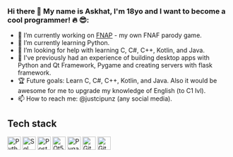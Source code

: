 ### Hi there 👋 My name is Askhat, I'm 18yo and I want to become a cool programmer! :fire: 😎:

- 🔭 I’m currently working on [FNAP](https://github.com/CondInPunz/FNAP) - my own FNAF parody game.
- 🌱 I’m currently learning Python.
- 🤔 I’m looking for help with learning C, C#, C++, Kotlin, and Java. 
- 🔨 I've previously had an experience of building desktop apps with Python and Qt Framework, Pygame and creating servers with flask framework.
- 🏆 Future goals: Learn C, C#, C++, Kotlin, and Java. Also it would be awesome for me to upgrade my knowledge of English (to C1 lvl). 
- 📫 How to reach me: @justcipunz (any social media).

## Tech stack
<img  alt="Python" height="30px" src="https://img.shields.io/static/v1?label=&message=Python&color=blue&style=for-the-badge" /> <img  alt="Sql" height="30px" src="https://img.shields.io/static/v1?label=&message=SQL&color=red&style=for-the-badge" /> <img  alt="Postman" height="30px" src="https://img.shields.io/static/v1?label=&message=Postman&color=darkorange&style=for-the-badge" /> <img  alt="Qt5" height="30px" src="https://img.shields.io/static/v1?label=&message=Qt5&color=green&style=for-the-badge" /> <img  alt="Pygame" height="30px" src="https://img.shields.io/static/v1?label=&message=Pygame&color=purple&style=for-the-badge" /> <img  alt="Git" height="30px" src="https://img.shields.io/static/v1?label=&message=Git&color=gray&style=for-the-badge" /> <img  alt="Github" height="30px" src="https://img.shields.io/static/v1?label=&message=Github&color=red&style=for-the-badge" />
